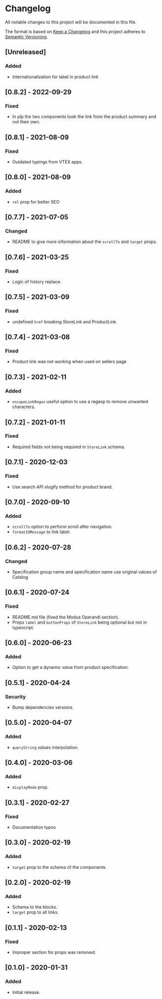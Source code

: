# Changelog

All notable changes to this project will be documented in this file.

The format is based on [Keep a Changelog](http://keepachangelog.com/en/1.0.0/)
and this project adheres to [Semantic Versioning](http://semver.org/spec/v2.0.0.html).

## [Unreleased]

### Added
- Internationalization for label in product link

## [0.8.2] - 2022-09-29
### Fixed
- In plp the two components took the link from the product summary and not their own.

## [0.8.1] - 2021-08-09
### Fixed
- Outdated typings from VTEX apps.

## [0.8.0] - 2021-08-09
### Added
- `rel` prop for better SEO

## [0.7.7] - 2021-07-05
### Changed
- README to give more information about the `scrollTo` and `target` props.

## [0.7.6] - 2021-03-25
### Fixed
- Logic of history replace.

## [0.7.5] - 2021-03-09
### Fixed
- undefined `href` breaking StoreLink and ProductLink

## [0.7.4] - 2021-03-08
### Fixed
- Product link was not working when used on sellers page

## [0.7.3] - 2021-02-11
### Added
- `escapeLinkRegex` useful option to use a regexp to remove unwanted characters.

## [0.7.2] - 2021-01-11
### Fixed
- Required fields not being required in `StoreLink` schema.

## [0.7.1] - 2020-12-03
### Fixed
- Use search API slugify method for product brand.

## [0.7.0] - 2020-09-10
### Added
- `scrollTo` option to perform scroll after navigation.
- `formatIOMessage` to link label.

## [0.6.2] - 2020-07-28
### Changed
- Specification group name and specification name use original values of Catalog

## [0.6.1] - 2020-07-24
### Fixed
- README.md file (fixed the Modus Operandi section).
- Props `label` and `buttonProps` of `StoreLink`  being optional but not in typescript.

## [0.6.0] - 2020-06-23
### Added
- Option to get a dynamic value from product specification.

## [0.5.1] - 2020-04-24
### Security
- Bump dependencies versions.

## [0.5.0] - 2020-04-07
### Added
- `queryString` values interpolation.

## [0.4.0] - 2020-03-06
### Added
- `displayMode` prop.

## [0.3.1] - 2020-02-27

### Fixed
- Documentation typos 

## [0.3.0] - 2020-02-19
### Added
- `target` prop to the schema of the components.

## [0.2.0] - 2020-02-19
### Added
- Schema to the blocks.
- `target` prop to all links.

## [0.1.1] - 2020-02-13
### Fixed
- Improper section for props was removed.

## [0.1.0] - 2020-01-31
### Added
- Initial release.
